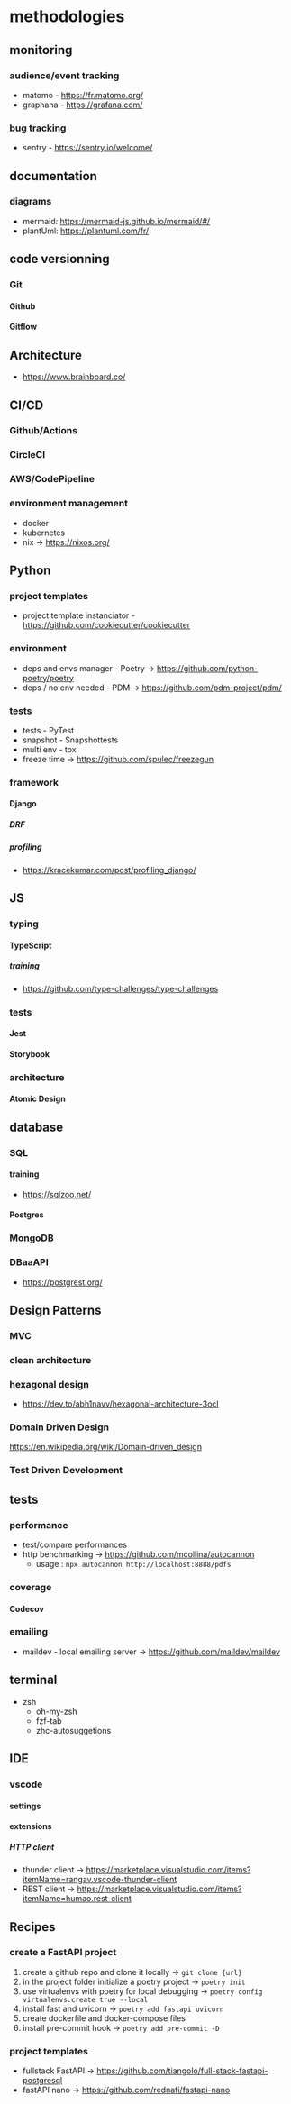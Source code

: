 # methodologies

## monitoring
### audience/event tracking
- matomo - https://fr.matomo.org/
- graphana - https://grafana.com/
### bug tracking
- sentry - https://sentry.io/welcome/

## documentation
### diagrams
- mermaid: https://mermaid-js.github.io/mermaid/#/
- plantUml: https://plantuml.com/fr/

## code versionning
### Git
#### Github
#### Gitflow

## Architecture
- https://www.brainboard.co/

## CI/CD
### Github/Actions
### CircleCI
### AWS/CodePipeline
### environment management
- docker
- kubernetes
- nix -> https://nixos.org/

## Python
### project templates
- project template instanciator - https://github.com/cookiecutter/cookiecutter
### environment
- deps and envs manager - Poetry -> https://github.com/python-poetry/poetry
- deps / no env needed - PDM -> https://github.com/pdm-project/pdm/
### tests
- tests - PyTest
- snapshot - Snapshottests
- multi env - tox
- freeze time -> https://github.com/spulec/freezegun
### framework
#### Django
##### DRF
##### profiling
- https://kracekumar.com/post/profiling_django/

## JS
### typing
#### TypeScript
##### training
- https://github.com/type-challenges/type-challenges
### tests
#### Jest
#### Storybook
### architecture
#### Atomic Design

## database
### SQL
#### training
- https://sqlzoo.net/
#### Postgres
### MongoDB
### DBaaAPI
- https://postgrest.org/

## Design Patterns
### MVC
### clean architecture
### hexagonal design
- https://dev.to/abh1navv/hexagonal-architecture-3ocl
### Domain Driven Design
https://en.wikipedia.org/wiki/Domain-driven_design
### Test Driven Development

## tests
### performance
- test/compare performances
- http benchmarking -> https://github.com/mcollina/autocannon
  - usage : `npx autocannon http://localhost:8888/pdfs`
### coverage
#### Codecov
### emailing
- maildev - local emailing server -> https://github.com/maildev/maildev

## terminal
- zsh
  - oh-my-zsh
  - fzf-tab
  - zhc-autosuggetions

## IDE
### vscode
#### settings
#### extensions
##### HTTP client
- thunder client -> https://marketplace.visualstudio.com/items?itemName=rangav.vscode-thunder-client
- REST client -> https://marketplace.visualstudio.com/items?itemName=humao.rest-client

## Recipes
### create a FastAPI project
1. create a github repo and clone it locally -> `git clone {url}`
2. in the project folder initialize a poetry project -> `poetry init`
3. use virtualenvs with poetry for local debugging -> `poetry config virtualenvs.create true --local`
4. install fast and uvicorn -> `poetry add fastapi uvicorn`
5. create dockerfile and docker-compose files
6. install pre-commit hook -> `poetry add pre-commit -D`
### project templates
- fullstack FastAPI -> https://github.com/tiangolo/full-stack-fastapi-postgresql
- fastAPI nano -> https://github.com/rednafi/fastapi-nano
